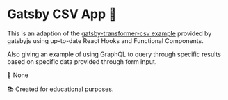 # Gatsby CSV App :green_book:
This is an adaption of the <a href="https://github.com/gatsbyjs/gatsby/tree/master/examples/using-csv">gatsby-transformer-csv example</a> provided by gatsbyjs using up-to-date React Hooks and Functional Components.

Also giving an example of using GraphQL to query through specific results based on specific data provided through form input.

:rocket: None

:books: Created for educational purposes.

